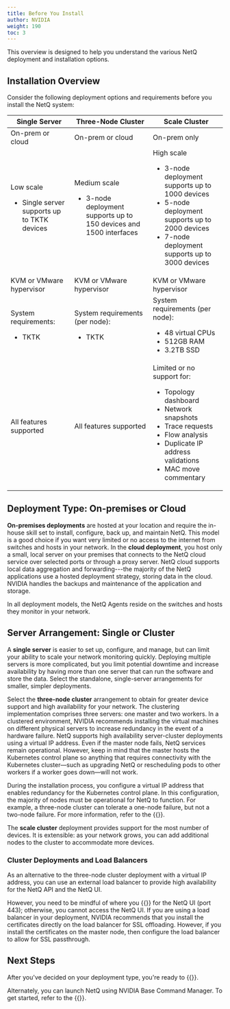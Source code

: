 ```yaml
---
title: Before You Install
author: NVIDIA
weight: 190
toc: 3
---
```


This overview is designed to help you understand the various NetQ deployment and installation options. 

## Installation Overview

Consider the following deployment options and requirements before you install the NetQ system: <!--add BCM column?-->

| Single Server | Three-Node Cluster| Scale Cluster |
| --- | --- | --- |
| On-prem or cloud | On-prem or cloud | On-prem only |
| Low scale<ul><li>Single server supports up to TKTK devices</li></ul>| Medium scale<ul><li>3-node deployment supports up to 150 devices and 1500 interfaces</li></ul>|  High scale<ul><li>3-node deployment supports up to 1000 devices</li><li>5-node deployment supports up to 2000 devices</li><li>7-node deployment supports up to 3000 devices</li></ul>|
| KVM or VMware hypervisor | KVM or VMware hypervisor | KVM or VMware hypervisor |
| System requirements:<ul><li>TKTK</li></ul>| System requirements (per node):<ul><li>TKTK</li></ul>|  System requirements (per node):<ul><li>48 virtual CPUs</li><li>512GB RAM</li><li>3.2TB SSD</li></ul>|
| All features supported | All features supported|  Limited or no support for:<ul><li>Topology dashboard</li><li>Network snapshots</li><li>Trace requests</li><li>Flow analysis</li><li>Duplicate IP address validations</li><li>MAC move commentary</li></ul>|

## Deployment Type: On-premises or Cloud

**On-premises deployments** are hosted at your location and require the in-house skill set to install, configure, back up, and maintain NetQ. This model is a good choice if you want very limited or no access to the internet from switches and hosts in your network. In the **cloud deployment**, you host only a small, local server on your premises that connects to the NetQ cloud service over selected ports or through a proxy server. NetQ cloud supports local data aggregation and forwarding---the majority of the NetQ applications use a hosted deployment strategy, storing data in the cloud. NVIDIA handles the backups and maintenance of the application and storage.

In all deployment models, the NetQ Agents reside on the switches and hosts they monitor in your network.

## Server Arrangement: Single or Cluster

A **single server** is easier to set up, configure, and manage, but can limit your ability to scale your network monitoring quickly. Deploying multiple servers is more complicated, but you limit potential downtime and increase availability by having more than one server that can run the software and store the data. Select the standalone, single-server arrangements for smaller, simpler deployments.

Select the **three-node cluster** arrangement to obtain for greater device support and high availability for your network. The clustering implementation comprises three servers: one master and two workers. In a clustered environment, NVIDIA recommends installing the virtual machines on different physical servers to increase redundancy in the event of a hardware failure. NetQ supports high availability server-cluster deployments using a virtual IP address. Even if the master node fails, NetQ services remain operational. However, keep in mind that the master hosts the Kubernetes control plane so anything that requires connectivity with the Kubernetes cluster&mdash;such as upgrading NetQ or rescheduling pods to other workers if a worker goes down&mdash;will not work.

During the installation process, you configure a virtual IP address that enables redundancy for the Kubernetes control plane. In this configuration, the majority of nodes must be operational for NetQ to function. For example, a three-node cluster can tolerate a one-node failure, but not a two-node failure. For more information, refer to the {{<exlink url="https://etcd.io/docs/v3.3/faq/" text="etcd documentation">}}. <!--how do we want to frame this? when will we stop promoting?-->

The **scale cluster** deployment provides support for the most number of devices. It is extensible: as your network grows, you can add additional nodes to the cluster to accommodate more devices. 

### Cluster Deployments and Load Balancers

As an alternative to the three-node cluster deployment with a virtual IP address, you can use an external load balancer to provide high availability for the NetQ API and the NetQ UI.

However, you need to be mindful of where you {{<link title="Install a Custom Signed Certificate" text="install the certificates">}} for the NetQ UI (port 443); otherwise, you cannot access the NetQ UI. If you are using a load balancer in your deployment, NVIDIA recommends that you install the certificates directly on the load balancer for SSL offloading. However, if you install the certificates on the master node, then configure the load balancer to allow for SSL passthrough.

## Next Steps

After you've decided on your deployment type, you're ready to {{<link title="Install the NetQ System" text="install NetQ">}}.

Alternately, you can launch NetQ using NVIDIA Base Command Manager. To get started, refer to the {{<exlink url="https://docs.nvidia.com/base-command-manager/#product-manuals" text="Base Command Manager administrator and containerization manuals">}}.